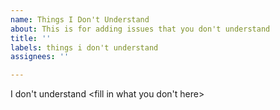 ```yaml
---
name: Things I Don't Understand
about: This is for adding issues that you don't understand
title: ''
labels: things i don't understand
assignees: ''

---
```


I don't understand <fill in what you don't here>
